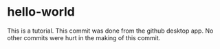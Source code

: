 # hello-world
This is a tutorial.
This commit was done from the github desktop app.
No other commits were hurt in the making of this commit.
